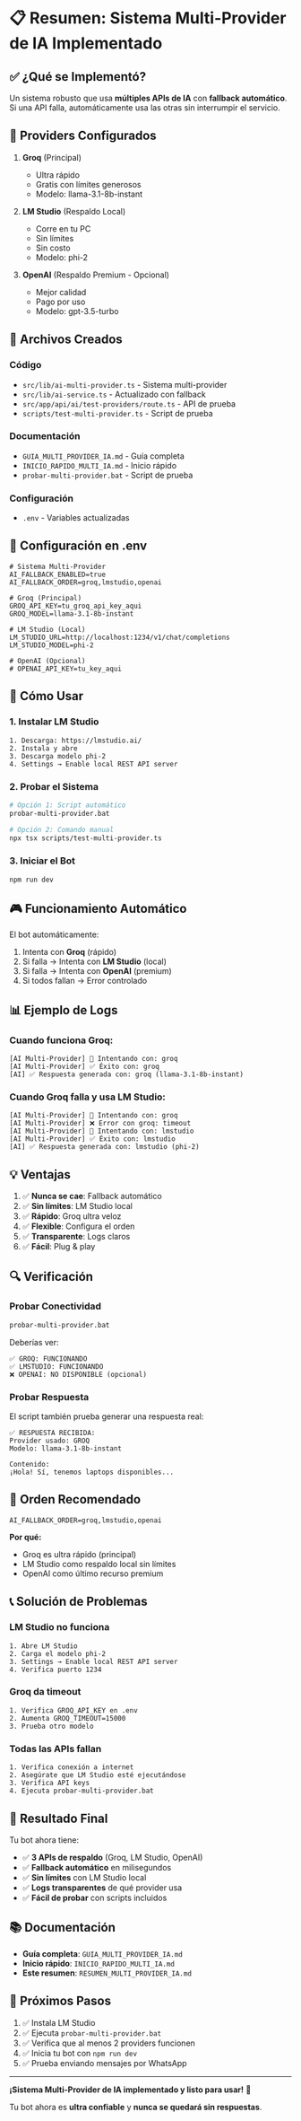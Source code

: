 # 📋 Resumen: Sistema Multi-Provider de IA Implementado

## ✅ ¿Qué se Implementó?

Un sistema robusto que usa **múltiples APIs de IA** con **fallback automático**. Si una API falla, automáticamente usa las otras sin interrumpir el servicio.

## 🎯 Providers Configurados

1. **Groq** (Principal)
   - Ultra rápido
   - Gratis con límites generosos
   - Modelo: llama-3.1-8b-instant

2. **LM Studio** (Respaldo Local)
   - Corre en tu PC
   - Sin límites
   - Sin costo
   - Modelo: phi-2

3. **OpenAI** (Respaldo Premium - Opcional)
   - Mejor calidad
   - Pago por uso
   - Modelo: gpt-3.5-turbo

## 📁 Archivos Creados

### Código
- `src/lib/ai-multi-provider.ts` - Sistema multi-provider
- `src/lib/ai-service.ts` - Actualizado con fallback
- `src/app/api/ai/test-providers/route.ts` - API de prueba
- `scripts/test-multi-provider.ts` - Script de prueba

### Documentación
- `GUIA_MULTI_PROVIDER_IA.md` - Guía completa
- `INICIO_RAPIDO_MULTI_IA.md` - Inicio rápido
- `probar-multi-provider.bat` - Script de prueba

### Configuración
- `.env` - Variables actualizadas

## 🔧 Configuración en .env

```env
# Sistema Multi-Provider
AI_FALLBACK_ENABLED=true
AI_FALLBACK_ORDER=groq,lmstudio,openai

# Groq (Principal)
GROQ_API_KEY=tu_groq_api_key_aqui
GROQ_MODEL=llama-3.1-8b-instant

# LM Studio (Local)
LM_STUDIO_URL=http://localhost:1234/v1/chat/completions
LM_STUDIO_MODEL=phi-2

# OpenAI (Opcional)
# OPENAI_API_KEY=tu_key_aqui
```

## 🚀 Cómo Usar

### 1. Instalar LM Studio
```
1. Descarga: https://lmstudio.ai/
2. Instala y abre
3. Descarga modelo phi-2
4. Settings → Enable local REST API server
```

### 2. Probar el Sistema
```bash
# Opción 1: Script automático
probar-multi-provider.bat

# Opción 2: Comando manual
npx tsx scripts/test-multi-provider.ts
```

### 3. Iniciar el Bot
```bash
npm run dev
```

## 🎮 Funcionamiento Automático

El bot automáticamente:

1. Intenta con **Groq** (rápido)
2. Si falla → Intenta con **LM Studio** (local)
3. Si falla → Intenta con **OpenAI** (premium)
4. Si todos fallan → Error controlado

## 📊 Ejemplo de Logs

### Cuando funciona Groq:
```
[AI Multi-Provider] 🔄 Intentando con: groq
[AI Multi-Provider] ✅ Éxito con: groq
[AI] ✅ Respuesta generada con: groq (llama-3.1-8b-instant)
```

### Cuando Groq falla y usa LM Studio:
```
[AI Multi-Provider] 🔄 Intentando con: groq
[AI Multi-Provider] ❌ Error con groq: timeout
[AI Multi-Provider] 🔄 Intentando con: lmstudio
[AI Multi-Provider] ✅ Éxito con: lmstudio
[AI] ✅ Respuesta generada con: lmstudio (phi-2)
```

## 💡 Ventajas

1. ✅ **Nunca se cae**: Fallback automático
2. ✅ **Sin límites**: LM Studio local
3. ✅ **Rápido**: Groq ultra veloz
4. ✅ **Flexible**: Configura el orden
5. ✅ **Transparente**: Logs claros
6. ✅ **Fácil**: Plug & play

## 🔍 Verificación

### Probar Conectividad
```bash
probar-multi-provider.bat
```

Deberías ver:
```
✅ GROQ: FUNCIONANDO
✅ LMSTUDIO: FUNCIONANDO
❌ OPENAI: NO DISPONIBLE (opcional)
```

### Probar Respuesta
El script también prueba generar una respuesta real:
```
✅ RESPUESTA RECIBIDA:
Provider usado: GROQ
Modelo: llama-3.1-8b-instant

Contenido:
¡Hola! Sí, tenemos laptops disponibles...
```

## 🎯 Orden Recomendado

```env
AI_FALLBACK_ORDER=groq,lmstudio,openai
```

**Por qué:**
- Groq es ultra rápido (principal)
- LM Studio como respaldo local sin límites
- OpenAI como último recurso premium

## 📞 Solución de Problemas

### LM Studio no funciona
```
1. Abre LM Studio
2. Carga el modelo phi-2
3. Settings → Enable local REST API server
4. Verifica puerto 1234
```

### Groq da timeout
```
1. Verifica GROQ_API_KEY en .env
2. Aumenta GROQ_TIMEOUT=15000
3. Prueba otro modelo
```

### Todas las APIs fallan
```
1. Verifica conexión a internet
2. Asegúrate que LM Studio esté ejecutándose
3. Verifica API keys
4. Ejecuta probar-multi-provider.bat
```

## 🎉 Resultado Final

Tu bot ahora tiene:

- ✅ **3 APIs de respaldo** (Groq, LM Studio, OpenAI)
- ✅ **Fallback automático** en milisegundos
- ✅ **Sin límites** con LM Studio local
- ✅ **Logs transparentes** de qué provider usa
- ✅ **Fácil de probar** con scripts incluidos

## 📚 Documentación

- **Guía completa**: `GUIA_MULTI_PROVIDER_IA.md`
- **Inicio rápido**: `INICIO_RAPIDO_MULTI_IA.md`
- **Este resumen**: `RESUMEN_MULTI_PROVIDER_IA.md`

## 🚀 Próximos Pasos

1. ✅ Instala LM Studio
2. ✅ Ejecuta `probar-multi-provider.bat`
3. ✅ Verifica que al menos 2 providers funcionen
4. ✅ Inicia tu bot con `npm run dev`
5. ✅ Prueba enviando mensajes por WhatsApp

---

**¡Sistema Multi-Provider de IA implementado y listo para usar!** 🎉

Tu bot ahora es **ultra confiable** y **nunca se quedará sin respuestas**.
